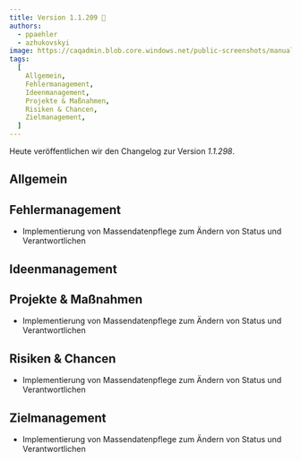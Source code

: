 ```yaml
---
title: Version 1.1.209 🎉
authors:
  - ppaehler
  - azhukovskyi
image: https://caqadmin.blob.core.windows.net/public-screenshots/manual-screenshots/release-generic-connections.webp
tags:
  [
    Allgemein,
    Fehlermanagement,
    Ideenmanagement,
    Projekte & Maßnahmen,
    Risiken & Chancen,
    Zielmanagement,
  ]
---
```


Heute veröffentlichen wir den Changelog zur Version _1.1.298_.

<!--truncate-->

## Allgemein

## Fehlermanagement

- Implementierung von Massendatenpflege zum Ändern von Status und Verantwortlichen

## Ideenmanagement

## Projekte & Maßnahmen

- Implementierung von Massendatenpflege zum Ändern von Status und Verantwortlichen

## Risiken & Chancen

- Implementierung von Massendatenpflege zum Ändern von Status und Verantwortlichen

## Zielmanagement

- Implementierung von Massendatenpflege zum Ändern von Status und Verantwortlichen
